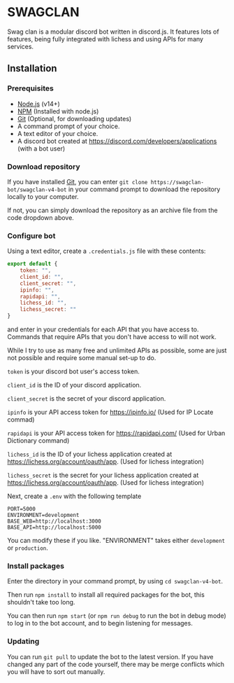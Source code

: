 # SWAGCLAN
Swag clan is a modular discord bot written in discord.js. It features lots of features, being fully integrated with lichess and using APIs for many services.

## Installation

### Prerequisites
* [Node.js](https://nodejs.org) (v14+)
* [NPM](https://npmjs.org) (Installed with node.js)
* [Git](https://git-scm.org) (Optional, for downloading updates)
* A command prompt of your choice.
* A text editor of your choice.
* A discord bot created at https://discord.com/developers/applications (with a bot user)

### Download repository
If you have installed [Git](https://git-scm.org), you can enter `git clone https://swagclan-bot/swagclan-v4-bot` in your command prompt to download the repository locally to your computer.

If not, you can simply download the repository as an archive file from the code dropdown above.

### Configure bot
Using a text editor, create a `.credentials.js` file with these contents:
```js
export default {
    token: "",
    client_id: "",
    client_secret: "",
    ipinfo: "",
    rapidapi: "",
    lichess_id: "",
    lichess_secret: ""
}

```
and enter in your credentials for each API that you have access to. Commands that require APIs that you don't have access to will not work.

While I try to use as many free and unlimited APIs as possible, some are just not possible and require some manual set-up to do.

`token` is your discord bot user's access token.

`client_id` is the ID of your discord application.

`client_secret` is the secret of your discord application.

`ipinfo` is your API access token for https://ipinfo.io/ (Used for IP Locate commad)

`rapidapi` is your API access token for https://rapidapi.com/ (Used for Urban Dictionary command)

`lichess_id` is the ID of your lichess application created at https://lichess.org/account/oauth/app. (Used for lichess integration)

`lichess_secret` is the secret for your lichess application created at https://lichess.org/account/oauth/app. (Used for lichess integration)

Next, create a `.env` with the following template
```
PORT=5000
ENVIRONMENT=development
BASE_WEB=http://localhost:3000
BASE_API=http://localhost:5000
```
You can modify these if you like. "ENVIRONMENT" takes either `development` or `production`.

### Install packages
Enter the directory in your command prompt, by using `cd swagclan-v4-bot`.

Then run `npm install` to install all required packages for the bot, this shouldn't take too long.

You can then run `npm start` (or `npm run debug` to run the bot in debug mode) to log in to the bot account, and to begin listening for messages.

### Updating
You can run `git pull` to update the bot to the latest version. If you have changed any part of the code yourself, there may be merge conflicts which you will have to sort out manually.
